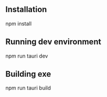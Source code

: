 ## Installation

npm install

## Running dev environment

npm run tauri dev

## Building exe

npm run tauri build
